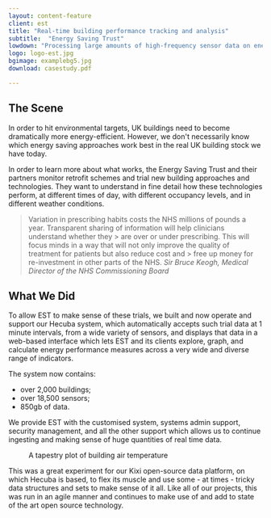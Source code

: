 ```yaml
---
layout: content-feature
client: est
title: "Real-time building performance tracking and analysis"
subtitle:  "Energy Saving Trust"
lowdown: "Processing large amounts of high-frequency sensor data on energy consumption and the physical environment, in order to gain real-time insight into building performance."
logo: logo-est.jpg
bgimage: examplebg5.jpg
download: casestudy.pdf

---
```

## The Scene
In order to hit environmental targets, UK buildings need to become dramatically more energy-efficient. However, we don't necessarily know which energy saving approaches work best in the real UK building stock we have today.

In order to learn more about what works, the Energy Saving Trust and their partners monitor retrofit schemes and trial new building approaches and technologies. They want to understand in fine detail how these technologies perform, at different times of day, with different occupancy levels, and in different weather conditions.

> Variation in prescribing habits costs the NHS millions of pounds a year. Transparent sharing of information will help clinicians understand whether they > are over or under prescribing. This will focus minds in a way that will not only improve the quality of treatment for patients but also reduce cost and > free up money for re-investment in other parts of the NHS.
<cite>Sir Bruce Keogh, Medical Director of the NHS Commissioning Board</cite>

## What We Did
To allow EST to make sense of these trials, we built and now operate and support our Hecuba system, which automatically accepts such trial data at 1 minute intervals, from a wide variety of sensors, and displays that data in a web-based interface which lets EST and its clients explore, graph, and calculate energy performance measures across a very wide and diverse range of indicators.

The system now contains:

- over 2,000 buildings;
- over 18,500 sensors;
- 850gb of data.

We provide EST with the customised system, systems admin support, security management, and all the other support which allows us to continue ingesting and making sense of huge quantities of real time data.
<figure>
<img src="{{ site.baseurl }}/assets/images/est-figure1.jpg" alt="" />
 <figcaption>
  A tapestry plot of building air temperature
</figcaption>
</figure>
This was a great experiment for our Kixi open-source data platform, on which Hecuba is based, to flex its muscle and use some - at times - tricky data structures and sets to make sense of it all. Like all of our projects, this was run in an agile manner and continues to make use of and add to state of the art open source technology.
